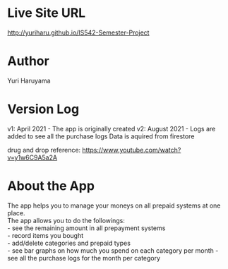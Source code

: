 # Live Site URL
http://yuriharu.github.io/IS542-Semester-Project

# Author
Yuri Haruyama

# Version Log
v1: April 2021 - The app is originally created
v2: August 2021 - Logs are added to see all the purchase logs
                  Data is aquired from firestore

drug and drop reference: https://www.youtube.com/watch?v=y1w6C9A5a2A

# About the App
The app helps you to manage your moneys on all prepaid systems at one place.<br>
The app allows you to do the followings:<br>
    - see the remaining amount in all prepayment systems<br>
    - record items you bought<br>
    - add/delete categories and prepaid types<br>
    - see bar graphs on how much you spend on each category per month
    - see all the purchase logs for the month per category
